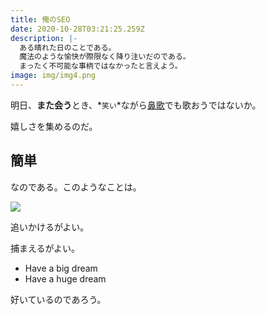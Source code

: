 ```yaml
---
title: 俺のSEO
date: 2020-10-28T03:21:25.259Z
description: |-
  ある晴れた日のことである。
  魔法のような愉快が際限なく降り注いだのである。
  まったく不可能な事柄ではなかったと言えよう。
image: img/img4.png
---
```

明日、**また会う**とき、*`笑い`*ながら[鼻歌](https://www.kao.co.jp/humming/)でも歌おうではないか。

嬉しさを集めるのだ。

## 簡単

なのである。このようなことは。

![](img/blog-flavor_wheel.jpg)

追いかけるがよい。

捕まえるがよい。

* Have a big dream
* Have a huge dream

好いているのであろう。